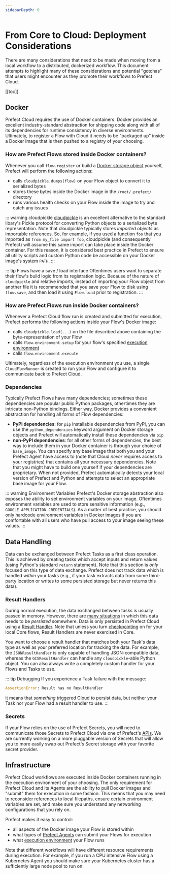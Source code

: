 ```yaml
---
sidebarDepth: 0
---
```


# From Core to Cloud: Deployment Considerations

There are many considerations that need to be made when moving from a local workflow to a distributed, dockerized workflow.  This document attempts to highlight many of these considerations and potential "gotchas" that users might encounter as they promote their workflows to Prefect Cloud.

[[toc]]

## Docker

Prefect Cloud requires the use of Docker containers.  Docker provides an excellent industry-standard abstraction for shipping code along with all of its dependencies for runtime consistency in diverse environments.  Ultimately, to register a Flow with Cloud it needs to be "packaged up" inside a Docker image that is then pushed to a registry of your choosing.

### How are Prefect Flows stored inside Docker containers?

Whenever you call `flow.register` or build a [Docker storage object](../api/latest/environments/storage.html#docker) yourself, Prefect will perform the following actions:

- calls `cloudpickle.dumps(flow)` on your Flow object to convert it to serialized bytes
- stores these bytes inside the Docker image in the `/root/.prefect/` directory
- runs various health checks on your Flow inside the image to try and catch any issues

::: warning cloudpickle
[cloudpickle](https://github.com/cloudpipe/cloudpickle) is an excellent alternative to the standard libary's Pickle protocol for converting Python objects to a serialized byte representation.  Note that cloudpickle typically stores _imported objects_ as importable references.  So, for example, if you used a function `foo` that you imported as `from my_file import foo`, cloudpickle (and consequently Prefect) will assume this same import can take place inside the Docker container.  For this reason, it is considered best practice in Prefect to ensure all utility scripts and custom Python code be accessible on your Docker image's system `PATH`.
:::

::: tip Flows have a save / load interface
Oftentimes users want to separate their flow's build logic from its registration logic.  Because of the nature of `cloudpickle` and relative imports, instead of importing your Flow object from another file it is recommended that you save your Flow to disk using `flow.save`, and then load it using `Flow.load` prior to registration.
:::

### How are Prefect Flows run inside Docker containers?

Whenever a Prefect Cloud flow run is created and submitted for execution, Prefect performs the following actions inside your Flow's Docker image:
- calls `cloudpickle.load(...)` on the file described above containing the byte-representation of your Flow
- calls `flow.environment.setup` for your flow's specified [execution environment](../api/latest/environments/execution.html)
- calls `flow.environment.execute` 

Ultimately, regardless of the execution environment you use, a single `CloudFlowRunner` is created to run your Flow and configure it to communicate back to Prefect Cloud.

### Dependencies

Typically Prefect Flows have many dependencies; sometimes these dependencies are popular public Python packages, othertimes they are intricate non-Python bindings.  Either way, Docker provides a convenient abstraction for handling all forms of Flow dependencies:

- **PyPI dependencies**: for `pip` installable dependencies from PyPI, you can use the `python_dependencies` keyword argument on Docker storage objects and Prefect will automatically install these dependencies via `pip`
- **non-PyPI dependencies**: for all other forms of dependencies, the best way to include them in your Docker container is through your choice of `base_image`.  You can specify any base image that both you and your Prefect Agent have access to (note that Cloud _never_ requires access to your registries) that contains all your necessary dependencies.  Note that you might have to build one yourself if your dependencies are proprietary.  When not provided, Prefect automatically detects your local version of Prefect and Python and attempts to select an appropriate base image for your Flow.

::: warning Environment Variables
Prefect's Docker storage abstraction also exposes the ability to set environment variables on your image.  Oftentimes environment variables are used to store sensitive information (e.g., `GOOGLE_APPLICATION_CREDENTIALS`).  As a matter of best practice, you should only hardcode environment variables in Docker images if you are comfortable with all users who have pull access to your image seeing these values.
:::

## Data Handling

Data can be exchanged between Prefect Tasks as a first class operation.  This is achieved by creating tasks which accept inputs and return values (using Python's standard `return` statement).  Note that this section is _only_ focused on this type of data exchange.  Prefect does not track data which is handled _within_ your tasks (e.g., if your task extracts data from some third-party location or writes to some persisted storage but never returns this data).

### Result Handlers

During normal execution, the data exchanged between tasks is usually passed in memory.  However, there are [many situations](dataflow.html#when-is-data-persisted) in which this data needs to be _persisted_ somewhere.  Data is only persisted in Prefect Cloud using a [Result Handler](../core/concepts/results.html). Note that unless you turn [checkpointing](../core/concepts/persistence.html#checkpointing) on for your local Core flows, Result Handlers are never exercised in Core.

You want to choose a result handler that matches both your Task's data type as well as your preferred location for tracking the data.  For example, the `JSONResultHandler` is only capable of handling JSON-compatible data, whereas the `GCSResultHandler` can handle any `cloudpickle`-able Python object.  You can also always write a completely custom handler for your Flows and Tasks to use.

::: tip Debugging
If you experience a Task failure with the message:
```python
AssertionError: Result has no ResultHandler
```
it means that _something_ triggered Cloud to persist data, but neither your Task nor your Flow had a result handler to use.
:::

### Secrets

If your Flow relies on the use of Prefect Secrets, you will need to communicate those Secrets to Prefect Cloud via one of Prefect's [APIs](concepts/secrets.html#cloud-execution).  We are currently working on a more pluggable version of Secrets that will allow you to more easily swap out Prefect's Secret storage with your favorite secret provider.

## Infrastructure

Prefect Cloud workflows are executed inside Docker containers running in the execution environment of your choosing.  The only requirement for Prefect Cloud and its Agents are the ability to pull Docker images and "submit" them for execution in some fashion. This means that you may need to reconsider references to local filepaths, ensure certain environment variables are set, and make sure you understand any networking configurations that you rely on. 

Prefect makes it easy to control:
- all aspects of the Docker image your Flow is stored within
- what types of [Prefect Agents](agent/overview.html) can submit your Flows for execution
- what [execution environment](../api/latest/environments/execution.html) your Flow runs

Note that different workflows will have different resource requirements during execution.  For example, if you run a CPU intensive Flow using a Kubernetes Agent you should make sure your Kubernetes cluster has a sufficiently large node pool to run on.
